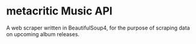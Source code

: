 # metacritic Music API

A web scraper written in BeautifulSoup4, for the purpose of scraping data on upcoming album releases.